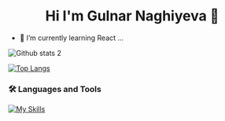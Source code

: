<h1 align="center">
  Hi  I'm Gulnar Naghiyeva 👋
 </h1>


- 🌱 I’m currently learning React ...


<!-- ![Github stats 1](https://github-readme-stats.vercel.app/api?username=gnaghiyeva&show_icons=true&theme=gradient)  -->
![Github stats 2](https://github-readme-stats.vercel.app/api?username=gnaghiyeva&show_icons=true&theme=radical)


[![Top Langs](https://github-readme-stats-git-masterrstaa-rickstaa.vercel.app/api/top-langs/?username=gnaghiyeva)](https://github.com/gnaghiyeva/github-readme-stats)

### :hammer_and_wrench: Languages and Tools
[![My Skills](https://skillicons.dev/icons?i=html,css,scss,bootstrap,js,react,nodejs,mongodb,git,figma )](https://skillicons.dev)
<!--
**gnaghiyeva/gnaghiyeva** is a ✨ _special_ ✨ repository because its `README.md` (this file) appears on your GitHub profile.

Here are some ideas to get you started:

- 🔭 I’m currently working on ...
- 🌱 I’m currently learning React ...
- 👯 I’m looking to collaborate on ...
- 🤔 I’m looking for help with ...
- 💬 Ask me about ...
- 📫 How to reach me: ...
- 😄 Pronouns: ...
- ⚡ Fun fact: ...
-->
